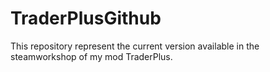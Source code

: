 # TraderPlusGithub

This repository represent the current version available in the steamworkshop of my mod TraderPlus.
